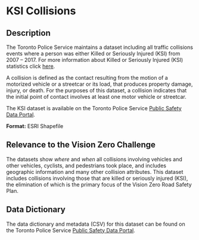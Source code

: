 # KSI Collisions

## Description

The Toronto Police Service maintains a dataset including all traffic collisions events where a person was either Killed or Seriously Injured (KSI) from 2007 – 2017. For more information about Killed or Seriously Injured (KSI) statistics click [here](http://data.torontopolice.on.ca/pages/ksi).

A collision is defined as the contact resulting from the motion of a motorized vehicle or a streetcar or its load, that produces property damage, injury, or death. For the purposes of this dataset, a collision indicates that the initial point of contact involves at least one motor vehicle or streetcar.

The KSI dataset is available on the Toronto Police Service [Public Safety Data Portal](http://data.torontopolice.on.ca/datasets/ksi).

**Format:** ESRI Shapefile

## Relevance to the Vision Zero Challenge

The datasets show _where_ and _when_ all collisions involving vehicles and other vehicles, cyclists, and pedestrians took place, and includes geographic information and many other collision attributes. This dataset includes collisions involving those that are killed or seriously injured (KSI), the elimination of which is the primary focus of the Vision Zero Road Safety Plan.

## Data Dictionary

The data dictionary and metadata (CSV) for this dataset can be found on the Toronto Police Service [Public Safety Data Portal](https://opendata.arcgis.com/datasets/d3bf69ee1e5841238627e5fcee083db5_0.csv).
